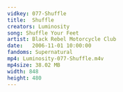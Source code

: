 ```yaml
---
vidkey: 077-Shuffle
title:  Shuffle
creators: Luminosity
song: Shuffle Your Feet
artist: Black Rebel Motorcycle Club
date:   2006-11-01 10:00:00
fandoms: Supernatural
mp4: Luminosity-077-Shuffle.m4v
mp4size: 38.02 MB
width: 848
height: 480
---
```



  